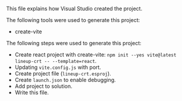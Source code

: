 This file explains how Visual Studio created the project.

The following tools were used to generate this project:
- create-vite

The following steps were used to generate this project:
- Create react project with create-vite: `npm init --yes vite@latest lineup-crt -- --template=react`.
- Updating `vite.config.js` with port.
- Create project file (`lineup-crt.esproj`).
- Create `launch.json` to enable debugging.
- Add project to solution.
- Write this file.
